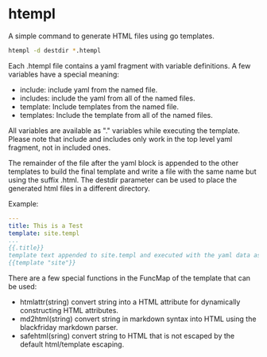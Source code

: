 # htempl

A simple command to generate HTML files using go templates.

```sh
htempl -d destdir *.htempl
```

Each .htempl file contains a yaml fragment with variable definitions. A few variables have a special meaning:

* include: include yaml from the named file.
* includes: include the yaml from all of the named files.
* template: Include templates from the named file.
* templates: Include the template from all of the named files.

All variables are available as "." variables while executing the template. Please note that include and includes only work in the top level yaml fragment, not in included ones.

The remainder of the file after the yaml block is appended to the other templates to build the final template and write a file with the same name but using the suffix .html. The destdir parameter can be used to place the generated html files in a different directory.

Example:

```yaml
---
title: This is a Test
template: site.templ
...
{{.title}}
template text appended to site.templ and executed with the yaml data as dot.
{{template "site"}}
```

There are a few special functions in the FuncMap of the template that can be used:

* htmlattr(string) convert string into a HTML attribute for dynamically constructing HTML attributes.
* md2html(string) convert string in markdown syntax into HTML using the blackfriday markdown parser.
* safehtml(sring) convert string to HTML that is not escaped by the default html/template escaping.
